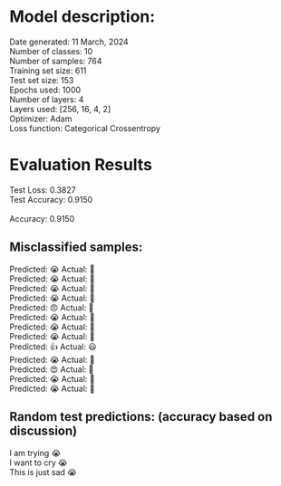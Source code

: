 # Model description:<br>
Date generated: 11 March, 2024<br>
Number of classes: 10<br>
Number of samples: 764<br>
Training set size: 611<br>
Test set size: 153<br>
Epochs used: 1000<br>
Number of layers: 4<br>
Layers used: [256, 16, 4, 2]<br>
Optimizer: Adam<br>
Loss function: Categorical Crossentropy<br>
# Evaluation Results<br>
Test Loss: 0.3827<br>
Test Accuracy: 0.9150<br><br>
Accuracy: 0.9150

## Misclassified samples:<br>
Predicted: 😭 Actual: 🤔<br>
Predicted: 😭 Actual: 🤔<br>
Predicted: 😭 Actual: 🤔<br>
Predicted: 😭 Actual: 🤔<br>
Predicted: 😠 Actual: 🙏<br>
Predicted: 😭 Actual: 🤔<br>
Predicted: 😭 Actual: 🤔<br>
Predicted: 😭 Actual: 🤔<br>
Predicted: 👍 Actual: 😃<br>
Predicted: 😭 Actual: 🤔<br>
Predicted: 😍 Actual: 🙏<br>
Predicted: 😭 Actual: 🤔<br>
Predicted: 😭 Actual: 🤔<br>

## Random test predictions: (accuracy based on discussion)<br>
I am trying 😭<br>
I want to cry 😭<br>
This is just sad 😭<br>
